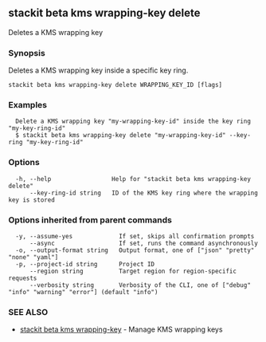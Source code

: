 ## stackit beta kms wrapping-key delete

Deletes a KMS wrapping key

### Synopsis

Deletes a KMS wrapping key inside a specific key ring.

```
stackit beta kms wrapping-key delete WRAPPING_KEY_ID [flags]
```

### Examples

```
  Delete a KMS wrapping key "my-wrapping-key-id" inside the key ring "my-key-ring-id"
  $ stackit beta kms wrapping-key delete "my-wrapping-key-id" --key-ring "my-key-ring-id"
```

### Options

```
  -h, --help                 Help for "stackit beta kms wrapping-key delete"
      --key-ring-id string   ID of the KMS key ring where the wrapping key is stored
```

### Options inherited from parent commands

```
  -y, --assume-yes             If set, skips all confirmation prompts
      --async                  If set, runs the command asynchronously
  -o, --output-format string   Output format, one of ["json" "pretty" "none" "yaml"]
  -p, --project-id string      Project ID
      --region string          Target region for region-specific requests
      --verbosity string       Verbosity of the CLI, one of ["debug" "info" "warning" "error"] (default "info")
```

### SEE ALSO

* [stackit beta kms wrapping-key](./stackit_beta_kms_wrapping-key.md)	 - Manage KMS wrapping keys

